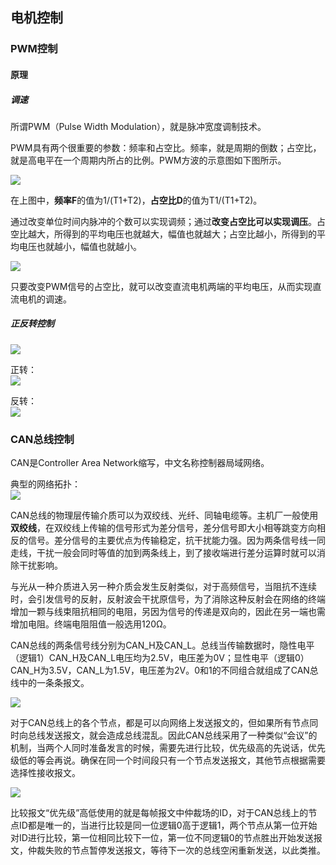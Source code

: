 ## 电机控制
### PWM控制
#### 原理
##### 调速
所谓PWM（Pulse Width Modulation），就是脉冲宽度调制技术。

PWM具有两个很重要的参数：频率和占空比。频率，就是周期的倒数；占空比，就是高电平在一个周期内所占的比例。PWM方波的示意图如下图所示。

![](https://ddns.smpi.top:10000/md_attachments/Pasted%20image%2020220419084737.png)

在上图中，**频率F**的值为1/(T1+T2)，**占空比D**的值为T1/(T1+T2)。

通过改变单位时间内脉冲的个数可以实现调频；通过**改变占空比可以实现调压**。占空比越大，所得到的平均电压也就越大，幅值也就越大；占空比越小，所得到的平均电压也就越小，幅值也就越小。

![](https://ddns.smpi.top:10000/md_attachments/Pasted%20image%2020220419084757.gif)

只要改变PWM信号的占空比，就可以改变直流电机两端的平均电压，从而实现直流电机的调速。

##### 正反转控制
![](https://ddns.smpi.top:10000/md_attachments/Pasted%20image%2020220419085903.png)

正转：  
![](https://ddns.smpi.top:10000/md_attachments/Pasted%20image%2020220419090019.png)

反转：  
![](https://ddns.smpi.top:10000/md_attachments/Pasted%20image%2020220419090205.png)

### CAN总线控制
CAN是Controller Area Network缩写，中文名称控制器局域网络。

典型的网络拓扑：  
![](https://ddns.smpi.top:10000/md_attachments/Pasted%20image%2020220419091709.png)

CAN总线的物理层传输介质可以为双绞线、光纤、同轴电缆等。主机厂一般使用**双绞线**，在双绞线上传输的信号形式为差分信号，差分信号即大小相等跳变方向相反的信号。差分信号的主要优点为传输稳定，抗干扰能力强。因为两条信号线一同走线，干扰一般会同时等值的加到两条线上，到了接收端进行差分运算时就可以消除干扰影响。

与光从一种介质进入另一种介质会发生反射类似，对于高频信号，当阻抗不连续时，会引发信号的反射，反射波会干扰原信号，为了消除这种反射会在网络的终端增加一颗与线束阻抗相同的电阻，另因为信号的传递是双向的，因此在另一端也需增加电阻。终端电阻阻值一般选用120Ω。

CAN总线的两条信号线分别为CAN_H及CAN_L。总线当传输数据时，隐性电平（逻辑1）CAN_H及CAN_L电压均为2.5V，电压差为0V；显性电平（逻辑0）CAN_H为3.5V，CAN_L为1.5V，电压差为2V。0和1的不同组合就组成了CAN总线中的一条条报文。

![](https://ddns.smpi.top:10000/md_attachments/Pasted%20image%2020220419091937.png)

对于CAN总线上的各个节点，都是可以向网络上发送报文的，但如果所有节点同时向总线发送报文，就会造成总线混乱。因此CAN总线采用了一种类似“会议”的机制，当两个人同时准备发言的时候，需要先进行比较，优先级高的先说话，优先级低的等会再说。确保在同一个时间段只有一个节点发送报文，其他节点根据需要选择性接收报文。

![](https://ddns.smpi.top:10000/md_attachments/Pasted%20image%2020220419092530.png)

比较报文“优先级”高低使用的就是每帧报文中仲裁场的ID，对于CAN总线上的节点ID都是唯一的，当进行比较是同一位逻辑0高于逻辑1，两个节点从第一位开始对ID进行比较，第一位相同比较下一位，第一位不同逻辑0的节点胜出开始发送报文，仲裁失败的节点暂停发送报文，等待下一次的总线空闲重新发送，以此类推。

###